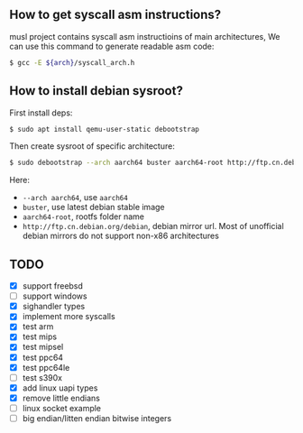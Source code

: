 
## How to get syscall asm instructions?
musl project contains syscall asm instructioins of main architectures,
We can use this command to generate readable asm code:

```bash
$ gcc -E ${arch}/syscall_arch.h
```

## How to install debian sysroot?
First install deps:
```bash
$ sudo apt install qemu-user-static debootstrap
```

Then create sysroot of specific architecture:
```bash
$ sudo debootstrap --arch aarch64 buster aarch64-root http://ftp.cn.debian.org/debian
```
Here:
* `--arch aarch64`, use `aarch64`
* `buster`, use latest debian stable image
* `aarch64-root`, rootfs folder name
* `http://ftp.cn.debian.org/debian`, debian mirror url. Most of unofficial debian
mirrors do not support non-x86 architectures

## TODO
- [x] support freebsd
- [ ] support windows
- [x] sighandler types
- [x] implement more syscalls
- [x] test arm
- [x] test mips
- [x] test mipsel
- [x] test ppc64
- [x] test ppc64le
- [ ] test s390x
- [x] add linux uapi types
- [x] remove little endians
- [ ] linux socket example
- [ ] big endian/litten endian bitwise integers
